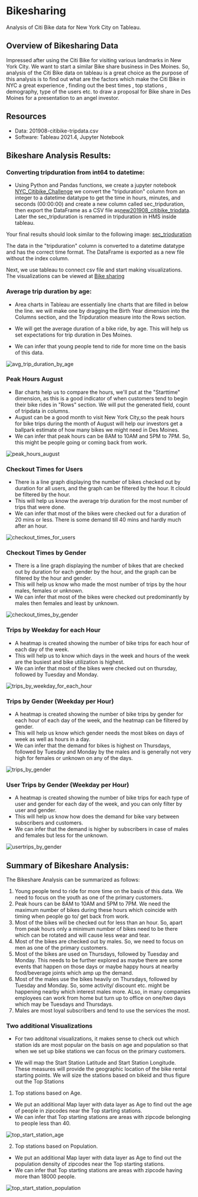 # Bikesharing
 Analysis of Citi Bike data for New York City on Tableau.

 ## Overview of Bikesharing Data
 Impressed after using the Citi Bike for visiting various landmarks in New York City. We want to start a similar Bike share business in Des Moines. So, analysis of the Citi Bike data on tableau is a great choice as the purpose of this analysis is to find out what are the factors which make the Citi Bike in NYC a great experience , finding out the best times , top stations , demography, type  of the users etc. to draw a proposal for Bike share in Des Moines for a presentation to an angel investor.

 ## Resources
 * Data: 201908-citibike-tripdata.csv
 * Software: Tableau 2021.4, Jupyter Notebook

## Bikeshare Analysis Results:

### Converting tripduration from int64 to datetime:
* Using Python and Pandas functions, we create a jupyter notebook [NYC_Citibike_Challenge]() we convert the "tripduration" column from an integer to a datetime datatype to get the time in hours, minutes, and seconds (00:00:00) and create a new column called sec_tripduration, then export the DataFrame as a CSV file as[new201908_citibike_tripdata](). Later the sec_tripduration is renamed in tripduration in HMS inside tableau.

Your final results should look similar to the following image:
[sec_trioduration]()


The data in the "tripduration" column is converted to a datetime datatype and has the correct time format.
The DataFrame is exported as a new file without the index column.

Next, we use tableau to connect csv file and start making visualizations. The visualizations can be viewed at [Bike sharing](https://public.tableau.com/app/profile/sucharita.bhattcharjee/viz/Bikesharing_16440041248210/BikeshareStory?publish=yes)
### Average trip duration by age:
* Area charts in Tableau are essentially line charts that are filled in below the line. we will make one by dragging the Birth Year dimension into the Columns section, and the Tripduration measure into the Rows section. 

* We will get the average duration of a bike ride, by age. This will help us set expectations for trip duration in Des Moines.

* We can infer that young people tend to ride for more time on the basis of this data.

![avg_trip_duration_by_age](?raw=true)

### Peak Hours August
* Bar charts help us to compare the hours, we'll put  at the "Starttime" dimension, as this is a good indicator of when customers tend to begin their bike rides in  "Rows" section. We will put the generated field, count of tripdata in columns.
* August can be a good month to visit New York City,so the peak hours for bike trips during the month of August will help our investors get a ballpark estimate of how many bikes we might need in Des Moines.
* We can infer that peak hours can be 8AM to 10AM and 5PM to 7PM. So, this might be people going or coming back from work.

![peak_hours_august](?raw=true)

### Checkout Times for Users
* There is a line graph displaying the number of bikes checked out by duration for all users, and the graph can be filtered by the hour. It clould be filtered by the hour.
* This will help us know the average trip duration for the most number of trips that were done. 
* We can infer that most of the bikes were checked out for a duration of 20 mins or less. There is some demand till 40 mins and hardly much after an hour.

![checkout_times_for_users](?raw=true)

### Checkout Times by Gender
* There is a line graph displaying the number of bikes that are checked out by duration for each gender by the hour, and the graph can be filtered by the hour and gender.
* This will help us know who made the most number of trips by the hour males, females or unknown.
*  We can infer that most of the bikes were checked out predominantly by males then females and least by unknown. 

![checkout_times_by_gender](?raw=true)

### Trips by Weekday for each Hour
* A heatmap is created showing the number of bike trips for each hour of each day of the week.
* This will help us to know which days in the week and hours of the week are the busiest and bike utilization is highest.
* We can infer that most of the bikes were checked out on thursday, followed by Tuesday and Monday. 

![trips_by_weekday_for_each_hour](?raw=true)

### Trips by Gender (Weekday per Hour)
* A heatmap is created showing the number of bike trips by gender for each hour of each day of the week, and the heatmap can be filtered by gender.
* This will help us know which gender needs the most bikes on days of week as well as hours in a day.
* We can infer that the demand for bikes is highest on Thursdays, followed by Tuesday and Monday by the males and is generally not very high for females or unknown on any of the days.
 
![trips_by_gender](?raw=true)
### User Trips by Gender (Weekday per Hour)
* A heatmap is created showing the number of bike trips for each type of user and gender for each day of the week, and you can only filter by user and gender.
* This will help us know how does the demand for bike vary between subscribers and customers.
* We can infer that the demand is higher by subscribers in case of males and females but less for the unknown.

![usertrips_by_gender](?raw=true)

## Summary of Bikeshare Analysis:
The Bikeshare Analysis can be summarized as follows:
1. Young people tend to ride for more time on the basis of this data. We need to focus on the youth as one of the primary customers.
2. Peak hours can be 8AM to 10AM and 5PM to 7PM. We need the maximum number of bikes during these hours which coincide with timing when people go to/ get back from work.
3. Most of the bikes will be checked out for less than an hour. So, apart from peak hours only a minimum number of bikes need to be there which can be rotated and  will cause less wear and tear.
4. Most of the bikes are checked out by males. So, we need to focus on men as one of the primary customers.
5. Most of the bikes are used on Thursdays, followed by Tuesday and Monday. This needs to be further explored as maybe there are some events that happen on those days or maybe happy hours at nearby food/beverage joints which amp up the demand.
6. Most of the males use the bikes heavily on Thursdays, followed by Tuesday and Monday. So, some activity/ discount etc. might be happening nearby which interest males more. ALso, in many companies employees can work from home but turn up to office on one/two days which may be Tuesdays and Thursdays.
7. Males are most loyal subscribers and tend to use the services the most.

### Two additional Visualizations
* For two additonal visualizations, it makes sense to check out which station ids are most popular on the basis on age and population so that when we set up bike stations we can focus on the primary customers.

* We will  map the Start Station Latitude and Start Station Longitude. These measures will provide the geographic location of the bike rental starting points. We will size the stations based on bikeid and thus figure out the Top Stations

1. Top stations based on Age.
* We put an additional Map layer with data layer as Age to find out the age of people in zipcodes near the Top starting stations.
* We can infer that Top starting stations are areas with zipcode belonging to people less than 40.

![top_start_station_age](?raw=true)

2. Top stations based on Population.
* We put an additional Map layer with data layer as Age to find out the population density of zipcodes near the Top starting stations.
* We can infer that Top starting stations are areas with zipcode having more than 18000 people.

![top_start_station_population](?raw=true)


